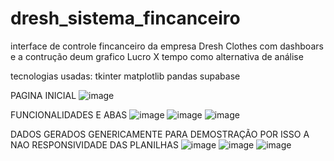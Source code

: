# dresh_sistema_fincanceiro

interface de controle fincanceiro da empresa Dresh Clothes com dashboars e a contrução deum grafico Lucro X tempo como alternativa de análise

tecnologias usadas: tkinter
                    matplotlib 
                    pandas
                    supabase
  
  PAGINA INICIAL
 ![image](https://user-images.githubusercontent.com/76177303/160172865-54a7b1a5-cc1b-4831-bbe0-91b30ae57edc.png)
 
 FUNCIONALIDADES E ABAS
 ![image](https://user-images.githubusercontent.com/76177303/160172927-c7017c2d-818f-4c35-ac06-16c28a0e7cfd.png)
![image](https://user-images.githubusercontent.com/76177303/160173019-b089be04-b8c1-4a02-b5d9-6085984c59b8.png)
![image](https://user-images.githubusercontent.com/76177303/160170486-9aa2a8ca-eacd-4f76-bf45-b341a58a3407.png)

DADOS GERADOS GENERICAMENTE PARA DEMOSTRAÇÃO POR ISSO A NAO RESPONSIVIDADE DAS PLANILHAS
![image](https://user-images.githubusercontent.com/76177303/160172384-fd128ad2-03bf-4996-a856-1d05839dfe3e.png)
![image](https://user-images.githubusercontent.com/76177303/160173121-98f3de65-525a-4633-bff2-53fbfb14b290.png)
![image](https://user-images.githubusercontent.com/76177303/160173203-57a60434-eb71-4dc3-a556-0ce8041fff3c.png)







